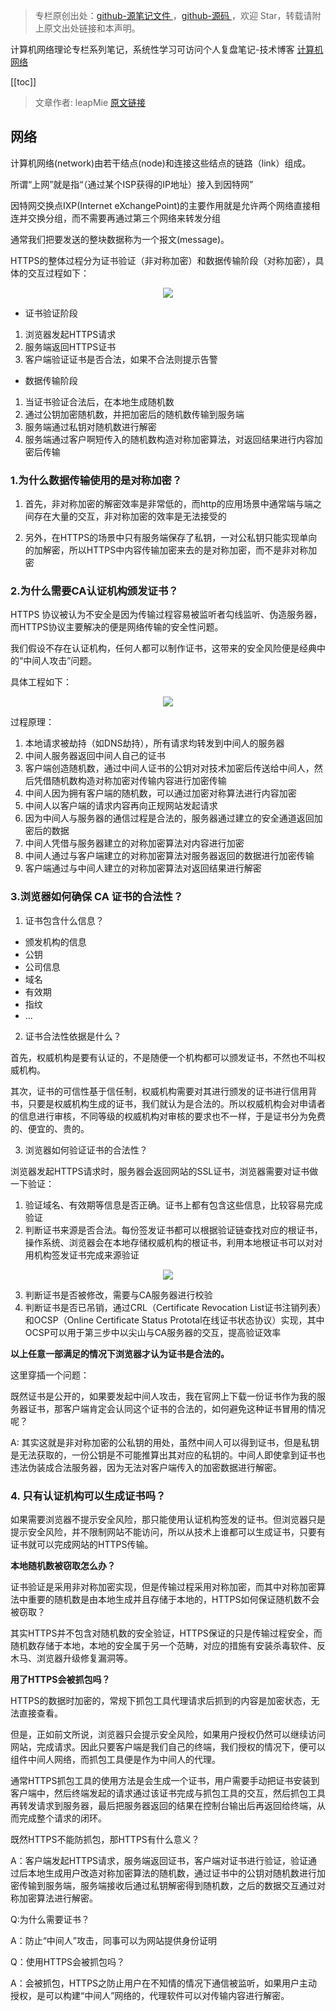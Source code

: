 > 专栏原创出处：[github-源笔记文件 ](https://github.com/GourdErwa/review-notes/tree/master/algorithm/network) ，[github-源码 ](https://github.com/GourdErwa/java-advanced/tree/master/java-network)，欢迎 Star，转载请附上原文出处链接和本声明。

计算机网络理论专栏系列笔记，系统性学习可访问个人复盘笔记-技术博客 [计算机网络 ](https://review-notes.top/algorithm/network)

[[toc]]

> 文章作者: leapMie [原文链接](https://blog.leapmie.com/archives/418/#%E6%80%BB%E7%BB%93)

<!-- ## 为什么用了HTTPS就是安全的？
## HTTPS 的底层原理如何实现？
## 用了HTTPS就一定安全吗？ -->

## 网络

计算机网络(network)由若干结点(node)和连接这些结点的链路（link）组成。

所谓“上网”就是指“（通过某个ISP获得的IP地址）接入到因特网”

因特网交换点IXP(Internet eXchangePoint)的主要作用就是允许两个网络直接相连并交换分组，而不需要再通过第三个网络来转发分组

通常我们把要发送的整块数据称为一个报文(message)。

HTTPS的整体过程分为证书验证（非对称加密）和数据传输阶段（对称加密），具体的交互过程如下：

<div align="center">
    <img src="./images/jiami.png" >
</div>

+ 证书验证阶段

1. 浏览器发起HTTPS请求
2. 服务端返回HTTPS证书
3. 客户端验证证书是否合法，如果不合法则提示告警

+ 数据传输阶段

1. 当证书验证合法后，在本地生成随机数
2. 通过公钥加密随机数，并把加密后的随机数传输到服务端
3. 服务端通过私钥对随机数进行解密
4. 服务端通过客户啊短传入的随机数构造对称加密算法，对返回结果进行内容加密后传输

### 1.为什么数据传输使用的是对称加密？

1. 首先，非对称加密的解密效率是非常低的，而http的应用场景中通常端与端之间存在大量的交互，非对称加密的效率是无法接受的

2. 另外，在HTTPS的场景中只有服务端保存了私钥，一对公私钥只能实现单向的加解密，所以HTTPS中内容传输加密来去的是对称加密，而不是非对称加密

### 2.为什么需要CA认证机构颁发证书？

HTTPS 协议被认为不安全是因为传输过程容易被监听者勾线监听、伪造服务器，而HTTPS协议主要解决的便是网络传输的安全性问题。

我们假设不存在认证机构，任何人都可以制作证书，这带来的安全风险便是经典中的“中间人攻击”问题。

具体工程如下：

<div align="center">
    <img src="./images/zhongjiarengongji.jpg" >
</div>

过程原理：

1. 本地请求被劫持（如DNS劫持），所有请求均转发到中间人的服务器
2. 中间人服务器返回中间人自己的证书
3. 客户端创造随机数，通过中间人证书的公钥对对技术加密后传送给中间人，然后凭借随机数构造对称加密对传输内容进行加密传输
4. 中间人因为拥有客户端的随机数，可以通过加密对称算法进行内容加密
5. 中间人以客户端的请求内容再向正规网站发起请求
6. 因为中间人与服务器的通信过程是合法的，服务器通过建立的安全通道返回加密后的数据
7. 中间人凭借与服务器建立的对称加密算法对内容进行加密
8. 中间人通过与客户端建立的对称加密算法对服务器返回的数据进行加密传输
9. 客户端通过与中间人建立的对称加密算法对返回结果进行解密

### 3.浏览器如何确保 CA 证书的合法性？

1. 证书包含什么信息？
+ 颁发机构的信息
+ 公钥
+ 公司信息
+ 域名
+ 有效期
+ 指纹
+ ...

2. 证书合法性依据是什么？

首先，权威机构是要有认证的，不是随便一个机构都可以颁发证书，不然也不叫权威机构。

其次，证书的可信性基于信任制，权威机构需要对其进行颁发的证书进行信用背书，只要是权威机构生成的证书，我们就认为是合法的。所以权威机构会对申请者的信息进行审核，不同等级的权威机构对审核的要求也不一样，于是证书分为免费的、便宜的、贵的。

3. 浏览器如何验证证书的合法性？

浏览器发起HTTPS请求时，服务器会返回网站的SSL证书，浏览器需要对证书做一下验证：

1. 验证域名、有效期等信息是否正确。证书上都有包含这些信息，比较容易完成验证
2. 判断证书来源是否合法。每份签发证书都可以根据验证链查找对应的根证书，操作系统、浏览器会在本地存储权威机构的根证书，利用本地根证书可以对对用机构签发证书完成来源验证

<div align="center">
    <img src="./images/zhengshu.jpg" >
</div>

3. 判断证书是否被修改，需要与CA服务器进行校验
4. 判断证书是否已吊销，通过CRL（Certificate Revocation List证书注销列表）和OCSP（Online Certificate Status Prototal在线证书状态协议）实现，其中OCSP可以用于第三步中以尖山与CA服务器的交互，提高验证效率

**以上任意一部满足的情况下浏览器才认为证书是合法的。**

这里穿插一个问题：

既然证书是公开的，如果要发起中间人攻击，我在官网上下载一份证书作为我的服务器证书，那客户端肯定会认同这个证书的合法的，如何避免这种证书冒用的情况呢？

A: 其实这就是非对称加密的公私钥的用处，虽然中间人可以得到证书，但是私钥是无法获取的，一份公钥是不可能推算出其对应的私钥的。中间人即使拿到证书也违法伪装成合法服务器，因为无法对客户端传入的加密数据进行解密。

### 4. 只有认证机构可以生成证书吗？

如果需要浏览器不提示安全风险，那只能使用认证机构签发的证书。但浏览器只是提示安全风险，并不限制网站不能访问，所以从技术上谁都可以生成证书，只要有证书就可以完成网站的HTTPS传输。

**本地随机数被窃取怎么办？**

证书验证是采用非对称加密实现，但是传输过程采用对称加密，而其中对称加密算法中重要的随机数是由本地生成并且存储于本地的，HTTPS如何保证随机数不会被窃取？

其实HTTPS并不包含对随机数的安全验证，HTTPS保证的只是传输过程安全，而随机数存储于本地，本地的安全属于另一个范畴，对应的措施有安装杀毒软件、反木马、浏览器升级修复漏洞等。

**用了HTTPS会被抓包吗？**

HTTPS的数据时加密的，常规下抓包工具代理请求后抓到的内容是加密状态，无法直接查看。

但是，正如前文所说，浏览器只会提示安全风险，如果用户授权仍然可以继续访问网站，完成请求。因此只要客户端是我们自己的终端，我们授权的情况下，便可以组件中间人网络，而抓包工具便是作为中间人的代理。

通常HTTPS抓包工具的使用方法是会生成一个证书，用户需要手动把证书安装到客户端中，然后终端发起的请求通过该证书完成与抓包工具的交互，然后抓包工具再转发请求到服务器，最后把服务器返回的结果在控制台输出后再返回给终端，从而完成整个请求的闭环。

既然HTTPS不能防抓包，那HTTPS有什么意义？

A：客户端发起HTTPS请求，服务端返回证书，客户端对证书进行验证，验证通过后本地生成用户改造对称加密算法的随机数，通过证书中的公钥对随机数进行加密传输到服务端，服务端接收后通过私钥解密得到随机数，之后的数据交互通过对称加密算法进行解密。

Q:为什么需要证书？

A：防止“中间人”攻击，同事可以为网站提供身份证明

Q：使用HTTPS会被抓包吗？

A：会被抓包，HTTPS之防止用户在不知情的情况下通信被监听，如果用户主动授权，是可以构建“中间人”网络的，代理软件可以对传输内容进行解密。














